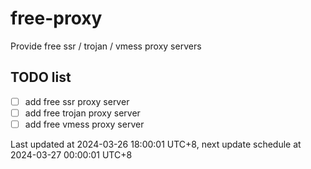 
# free-proxy
Provide free ssr / trojan / vmess proxy servers


## TODO list
- [ ] add free ssr proxy server
- [ ] add free trojan proxy server
- [ ] add free vmess proxy server

Last updated at 2024-03-26 18:00:01 UTC+8, next update schedule at 2024-03-27 00:00:01 UTC+8

